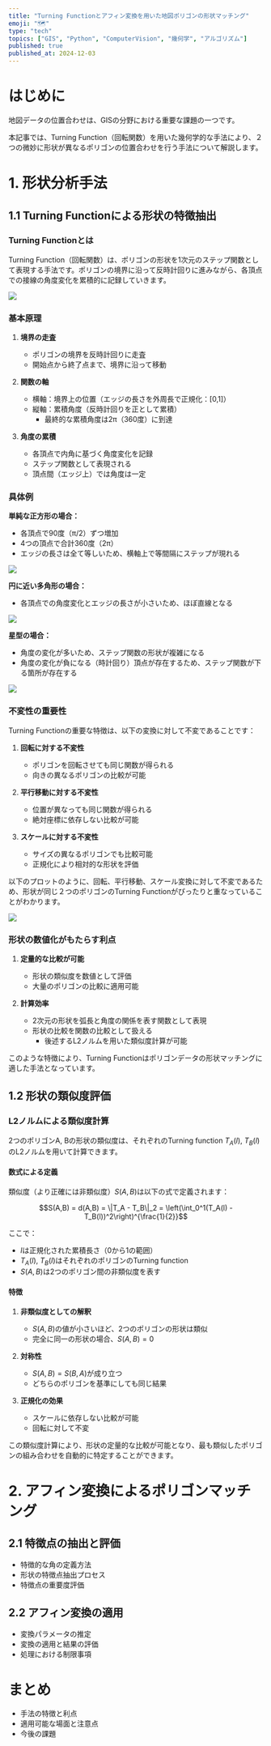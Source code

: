```yaml
---
title: "Turning Functionとアフィン変換を用いた地図ポリゴンの形状マッチング"
emoji: "🗺️"
type: "tech"
topics: ["GIS", "Python", "ComputerVision", "幾何学", "アルゴリズム"]
published: true
published_at: 2024-12-03
---
```


# はじめに

地図データの位置合わせは、GISの分野における重要な課題の一つです。

本記事では、Turning Function（回転関数）を用いた幾何学的な手法により、２つの微妙に形状が異なるポリゴンの位置合わせを行う手法について解説します。

# 1. 形状分析手法
## 1.1 Turning Functionによる形状の特徴抽出

### Turning Functionとは
Turning Function（回転関数）は、ポリゴンの形状を1次元のステップ関数として表現する手法です。ポリゴンの境界に沿って反時計回りに進みながら、各頂点での接線の角度変化を累積的に記録していきます。

![](/images/turning-function/fig-1.png)

### 基本原理
1. **境界の走査**
   - ポリゴンの境界を反時計回りに走査
   - 開始点から終了点まで、境界に沿って移動

2. **関数の軸**
   - 横軸：境界上の位置（エッジの長さを外周長で正規化：[0,1]）
   - 縦軸：累積角度（反時計回りを正として累積）
      - 最終的な累積角度は2π（360度）に到達

3. **角度の累積**
   - 各頂点で内角に基づく角度変化を記録
   - ステップ関数として表現される
   - 頂点間（エッジ上）では角度は一定


### 具体例

**単純な正方形の場合：**

- 各頂点で90度（π/2）ずつ増加
- 4つの頂点で合計360度（2π）
- エッジの長さは全て等しいため、横軸上で等間隔にステップが現れる

![](/images/turning-function/fig-2.png)

**円に近い多角形の場合：**

- 各頂点での角度変化とエッジの長さが小さいため、ほぼ直線となる

![](/images/turning-function/fig-5.png)

**星型の場合：**

- 角度の変化が多いため、ステップ関数の形状が複雑になる
- 角度の変化が負になる（時計回り）頂点が存在するため、ステップ関数が下る箇所が存在する

![](/images/turning-function/fig-3.png)

### 不変性の重要性

Turning Functionの重要な特徴は、以下の変換に対して不変であることです：

1. **回転に対する不変性**
   - ポリゴンを回転させても同じ関数が得られる
   - 向きの異なるポリゴンの比較が可能

2. **平行移動に対する不変性**
   - 位置が異なっても同じ関数が得られる
   - 絶対座標に依存しない比較が可能

3. **スケールに対する不変性**
   - サイズの異なるポリゴンでも比較可能
   - 正規化により相対的な形状を評価

以下のプロットのように、回転、平行移動、スケール変換に対して不変であるため、形状が同じ２つのポリゴンのTurning Functionがぴったりと重なっていることがわかります。

![](/images/turning-function/fig-4.png)
### 形状の数値化がもたらす利点

1. **定量的な比較が可能**
   - 形状の類似度を数値として評価
   - 大量のポリゴンの比較に適用可能

2. **計算効率**
   - 2次元の形状を弧長と角度の関係を表す関数として表現
   - 形状の比較を関数の比較として扱える
     - 後述するL2ノルムを用いた類似度計算が可能



このような特徴により、Turning Functionはポリゴンデータの形状マッチングに適した手法となっています。

## 1.2 形状の類似度評価

### L2ノルムによる類似度計算

2つのポリゴンA, Bの形状の類似度は、それぞれのTurning function $T_A(l)$, $T_B(l)$ のL2ノルムを用いて計算できます。

#### 数式による定義
類似度（より正確には非類似度）$S(A,B)$は以下の式で定義されます：

$$S(A,B) = d(A,B) = \|T_A - T_B\|_2 = \left(\int_0^1(T_A(l) - T_B(l))^2\right)^{\frac{1}{2}}$$

ここで：
- $l$は正規化された累積長さ（0から1の範囲）
- $T_A(l)$, $T_B(l)$はそれぞれのポリゴンのTurning function
- $S(A,B)$は2つのポリゴン間の非類似度を表す

#### 特徴
1. **非類似度としての解釈**
   - $S(A,B)$の値が小さいほど、2つのポリゴンの形状は類似
   - 完全に同一の形状の場合、$S(A,B) = 0$

2. **対称性**
   - $S(A,B) = S(B,A)$が成り立つ
   - どちらのポリゴンを基準にしても同じ結果

3. **正規化の効果**
   - スケールに依存しない比較が可能
   - 回転に対して不変

この類似度計算により、形状の定量的な比較が可能となり、最も類似したポリゴンの組み合わせを自動的に特定することができます。

# 2. アフィン変換によるポリゴンマッチング
## 2.1 特徴点の抽出と評価
- 特徴的な角の定義方法
- 形状の特徴点抽出プロセス
- 特徴点の重要度評価

## 2.2 アフィン変換の適用
- 変換パラメータの推定
- 変換の適用と結果の評価
- 処理における制限事項

# まとめ
- 手法の特徴と利点
- 適用可能な場面と注意点
- 今後の課題

